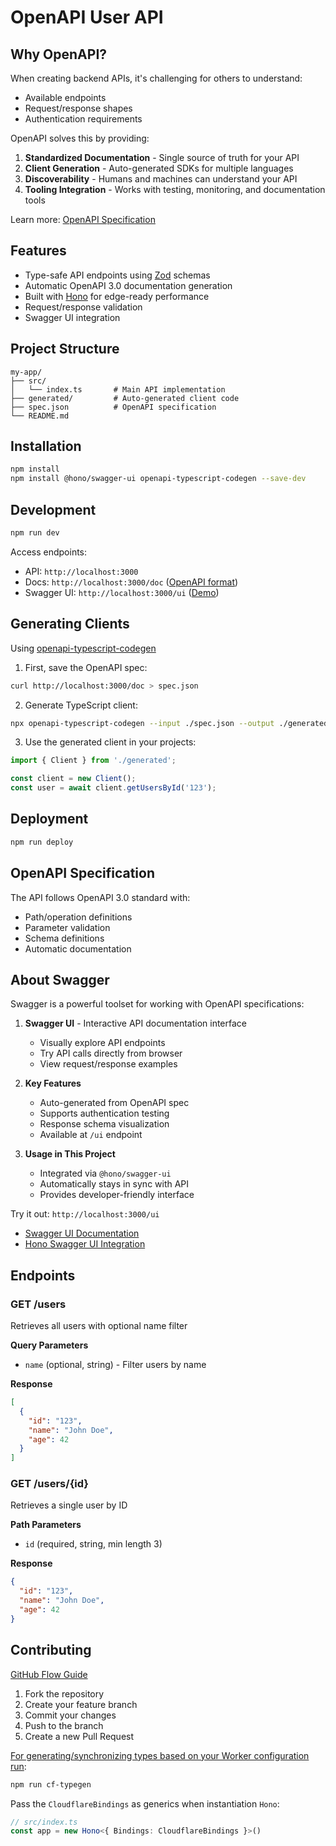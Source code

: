 # OpenAPI User API

## Why OpenAPI?

When creating backend APIs, it's challenging for others to understand:
- Available endpoints
- Request/response shapes
- Authentication requirements

OpenAPI solves this by providing:
1. **Standardized Documentation** - Single source of truth for your API
2. **Client Generation** - Auto-generated SDKs for multiple languages
3. **Discoverability** - Humans and machines can understand your API
4. **Tooling Integration** - Works with testing, monitoring, and documentation tools

Learn more: [OpenAPI Specification](https://spec.openapis.org/oas/latest.html)

## Features

- Type-safe API endpoints using [Zod](https://zod.dev/) schemas
- Automatic OpenAPI 3.0 documentation generation
- Built with [Hono](https://hono.dev/) for edge-ready performance
- Request/response validation
- Swagger UI integration

## Project Structure

```
my-app/
├── src/
│   └── index.ts       # Main API implementation
├── generated/         # Auto-generated client code
├── spec.json          # OpenAPI specification
└── README.md
```

## Installation

```bash
npm install
npm install @hono/swagger-ui openapi-typescript-codegen --save-dev
```

## Development

```bash
npm run dev
```

Access endpoints:
- API: `http://localhost:3000`
- Docs: `http://localhost:3000/doc` ([OpenAPI format](https://swagger.io/specification/))
- Swagger UI: `http://localhost:3000/ui` ([Demo](https://petstore.swagger.io/))

## Generating Clients

Using [openapi-typescript-codegen](https://www.npmjs.com/package/openapi-typescript-codegen)

1. First, save the OpenAPI spec:
```bash
curl http://localhost:3000/doc > spec.json
```

2. Generate TypeScript client:
```bash
npx openapi-typescript-codegen --input ./spec.json --output ./generated
```

3. Use the generated client in your projects:
```typescript
import { Client } from './generated';

const client = new Client();
const user = await client.getUsersById('123');
```

## Deployment

```bash
npm run deploy
```

## OpenAPI Specification

The API follows OpenAPI 3.0 standard with:
- Path/operation definitions
- Parameter validation
- Schema definitions
- Automatic documentation

## About Swagger

Swagger is a powerful toolset for working with OpenAPI specifications:

1. **Swagger UI** - Interactive API documentation interface
   - Visually explore API endpoints
   - Try API calls directly from browser
   - View request/response examples

2. **Key Features**
   - Auto-generated from OpenAPI spec
   - Supports authentication testing
   - Response schema visualization
   - Available at `/ui` endpoint

3. **Usage in This Project**
   - Integrated via `@hono/swagger-ui`
   - Automatically stays in sync with API
   - Provides developer-friendly interface

Try it out: `http://localhost:3000/ui`

- [Swagger UI Documentation](https://swagger.io/tools/swagger-ui/)
- [Hono Swagger UI Integration](https://hono.dev/snippets/swagger-ui)

## Endpoints

### GET /users

Retrieves all users with optional name filter

**Query Parameters**
- `name` (optional, string) - Filter users by name

**Response**
```json
[
  {
    "id": "123",
    "name": "John Doe",
    "age": 42
  }
]
```

### GET /users/{id}

Retrieves a single user by ID

**Path Parameters**
- `id` (required, string, min length 3)

**Response**
```json
{
  "id": "123",
  "name": "John Doe",
  "age": 42
}
```

## Contributing

[GitHub Flow Guide](https://guides.github.com/introduction/flow/)

1. Fork the repository
2. Create your feature branch
3. Commit your changes
4. Push to the branch
5. Create a new Pull Request

[For generating/synchronizing types based on your Worker configuration run](https://developers.cloudflare.com/workers/wrangler/commands/#types):

```txt
npm run cf-typegen
```

Pass the `CloudflareBindings` as generics when instantiation `Hono`:

```ts
// src/index.ts
const app = new Hono<{ Bindings: CloudflareBindings }>()
